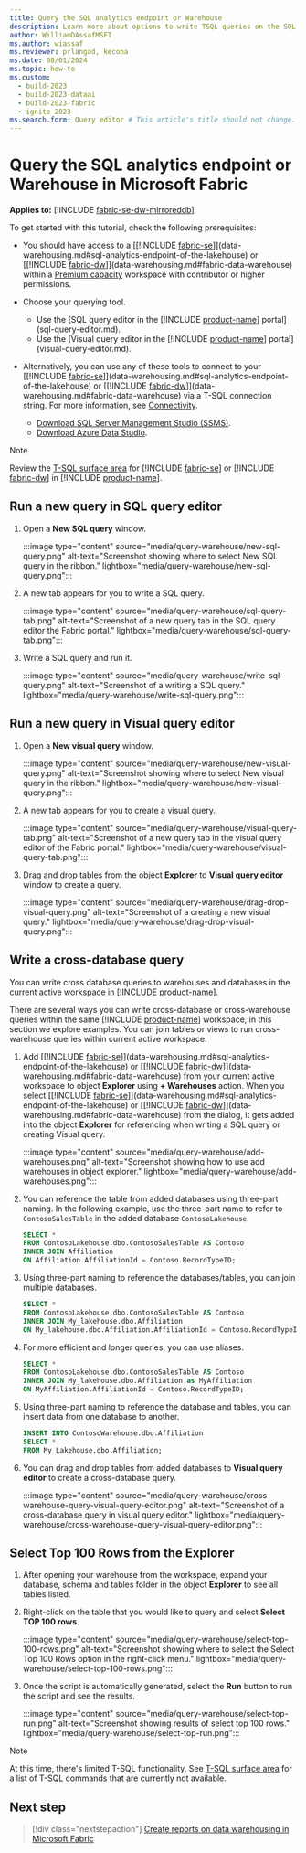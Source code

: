 ```yaml
---
title: Query the SQL analytics endpoint or Warehouse
description: Learn more about options to write TSQL queries on the SQL analytics endpoint or Warehouse in Microsoft Fabric.
author: WilliamDAssafMSFT
ms.author: wiassaf
ms.reviewer: prlangad, kecona
ms.date: 08/01/2024
ms.topic: how-to
ms.custom:
  - build-2023
  - build-2023-dataai
  - build-2023-fabric
  - ignite-2023
ms.search.form: Query editor # This article's title should not change. If so, contact engineering.
---
```

# Query the SQL analytics endpoint or Warehouse in Microsoft Fabric

**Applies to:** [!INCLUDE [fabric-se-dw-mirroreddb](includes/applies-to-version/fabric-se-dw-mirroreddb.md)]

To get started with this tutorial, check the following prerequisites:

- You should have access to a [[!INCLUDE [fabric-se](includes/fabric-se.md)]](data-warehousing.md#sql-analytics-endpoint-of-the-lakehouse) or [[!INCLUDE [fabric-dw](includes/fabric-dw.md)]](data-warehousing.md#fabric-data-warehouse) within a [Premium capacity](/power-bi/enterprise/service-premium-what-is) workspace with contributor or higher permissions.
- Choose your querying tool.
    - Use the [SQL query editor in the [!INCLUDE [product-name](../includes/product-name.md)] portal](sql-query-editor.md).
    - Use the [Visual query editor in the [!INCLUDE [product-name](../includes/product-name.md)] portal](visual-query-editor.md).

- Alternatively, you can use any of these tools to connect to your [[!INCLUDE [fabric-se](includes/fabric-se.md)]](data-warehousing.md#sql-analytics-endpoint-of-the-lakehouse) or [[!INCLUDE [fabric-dw](includes/fabric-dw.md)]](data-warehousing.md#fabric-data-warehouse) via a T-SQL connection string. For more information, see [Connectivity](connectivity.md).
    - [Download SQL Server Management Studio (SSMS)](/sql/ssms/download-sql-server-management-studio-ssms).
    - [Download Azure Data Studio](https://aka.ms/azuredatastudio).

> [!NOTE]
> Review the [T-SQL surface area](tsql-surface-area.md) for [!INCLUDE [fabric-se](includes/fabric-se.md)] or [!INCLUDE [fabric-dw](includes/fabric-dw.md)] in [!INCLUDE [product-name](../includes/product-name.md)].

## Run a new query in SQL query editor

1. Open a **New SQL query** window. 

   :::image type="content" source="media/query-warehouse/new-sql-query.png" alt-text="Screenshot showing where to select New SQL query in the ribbon." lightbox="media/query-warehouse/new-sql-query.png":::

1. A new tab appears for you to write a SQL query.

   :::image type="content" source="media/query-warehouse/sql-query-tab.png" alt-text="Screenshot of a new query tab in the SQL query editor the Fabric portal." lightbox="media/query-warehouse/sql-query-tab.png":::

1. Write a SQL query and run it.

   :::image type="content" source="media/query-warehouse/write-sql-query.png" alt-text="Screenshot of a writing a SQL query." lightbox="media/query-warehouse/write-sql-query.png":::

## Run a new query in Visual query editor

1. Open a **New visual query** window.

   :::image type="content" source="media/query-warehouse/new-visual-query.png" alt-text="Screenshot showing where to select New visual query in the ribbon." lightbox="media/query-warehouse/new-visual-query.png":::

1. A new tab appears for you to create a visual query.

   :::image type="content" source="media/query-warehouse/visual-query-tab.png" alt-text="Screenshot of a new query tab in the visual query editor of the Fabric portal." lightbox="media/query-warehouse/visual-query-tab.png":::

1. Drag and drop tables from the object **Explorer** to **Visual query editor** window to create a query.

   :::image type="content" source="media/query-warehouse/drag-drop-visual-query.png" alt-text="Screenshot of a creating a new visual query." lightbox="media/query-warehouse/drag-drop-visual-query.png":::

## Write a cross-database query

You can write cross database queries to warehouses and databases in the current active workspace in [!INCLUDE [product-name](../includes/product-name.md)].

There are several ways you can write cross-database or cross-warehouse queries within the same [!INCLUDE [product-name](../includes/product-name.md)] workspace, in this section we explore examples. You can join tables or views to run cross-warehouse queries within current active workspace.  

1. Add [[!INCLUDE [fabric-se](includes/fabric-se.md)]](data-warehousing.md#sql-analytics-endpoint-of-the-lakehouse) or [[!INCLUDE [fabric-dw](includes/fabric-dw.md)]](data-warehousing.md#fabric-data-warehouse) from your current active workspace to object **Explorer** using **+ Warehouses** action. When you select [[!INCLUDE [fabric-se](includes/fabric-se.md)]](data-warehousing.md#sql-analytics-endpoint-of-the-lakehouse) or [[!INCLUDE [fabric-dw](includes/fabric-dw.md)]](data-warehousing.md#fabric-data-warehouse) from the dialog, it gets added into the object **Explorer** for referencing when writing a SQL query or creating Visual query.

   :::image type="content" source="media/query-warehouse/add-warehouses.png" alt-text="Screenshot showing how to use add warehouses in object explorer." lightbox="media/query-warehouse/add-warehouses.png":::

1. You can reference the table from added databases using three-part naming. In the following example, use the three-part name to refer to `ContosoSalesTable` in the added database `ContosoLakehouse`.

   ```sql
   SELECT * 
   FROM ContosoLakehouse.dbo.ContosoSalesTable AS Contoso
   INNER JOIN Affiliation
   ON Affiliation.AffiliationId = Contoso.RecordTypeID;
   ```

1. Using three-part naming to reference the databases/tables, you can join multiple databases.

   ```sql
   SELECT * 
   FROM ContosoLakehouse.dbo.ContosoSalesTable AS Contoso
   INNER JOIN My_lakehouse.dbo.Affiliation
   ON My_lakehouse.dbo.Affiliation.AffiliationId = Contoso.RecordTypeID;
   ```

1. For more efficient and longer queries, you can use aliases.

   ```sql
   SELECT * 
   FROM ContosoLakehouse.dbo.ContosoSalesTable AS Contoso
   INNER JOIN My_lakehouse.dbo.Affiliation as MyAffiliation
   ON MyAffiliation.AffiliationId = Contoso.RecordTypeID;
   ```

1. Using three-part naming to reference the database and tables, you can insert data from one database to another.

   ```sql
   INSERT INTO ContosoWarehouse.dbo.Affiliation
   SELECT * 
   FROM My_Lakehouse.dbo.Affiliation;
   ```

1. You can drag and drop tables from added databases to **Visual query editor** to create a cross-database query.

   :::image type="content" source="media/query-warehouse/cross-warehouse-query-visual-query-editor.png" alt-text="Screenshot of a cross-database query in visual query editor." lightbox="media/query-warehouse/cross-warehouse-query-visual-query-editor.png":::

## Select Top 100 Rows from the Explorer

1. After opening your warehouse from the workspace, expand your database, schema and tables folder in the object **Explorer** to see all tables listed.

1. Right-click on the table that you would like to query and select **Select TOP 100 rows**.

   :::image type="content" source="media/query-warehouse/select-top-100-rows.png" alt-text="Screenshot showing where to select the Select Top 100 Rows option in the right-click menu." lightbox="media/query-warehouse/select-top-100-rows.png":::

1. Once the script is automatically generated, select the **Run** button to run the script and see the results.

   :::image type="content" source="media/query-warehouse/select-top-run.png" alt-text="Screenshot showing results of select top 100 rows." lightbox="media/query-warehouse/select-top-run.png":::

> [!NOTE]
> At this time, there's limited T-SQL functionality. See [T-SQL surface area](tsql-surface-area.md) for a list of T-SQL commands that are currently not available.

## Next step

> [!div class="nextstepaction"]
> [Create reports on data warehousing in Microsoft Fabric](create-reports.md)

